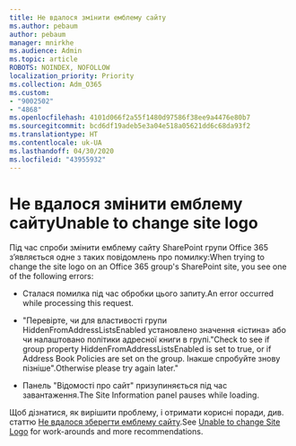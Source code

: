 ```yaml
---
title: Не вдалося змінити емблему сайту
ms.author: pebaum
author: pebaum
manager: mnirkhe
ms.audience: Admin
ms.topic: article
ROBOTS: NOINDEX, NOFOLLOW
localization_priority: Priority
ms.collection: Adm_O365
ms.custom:
- "9002502"
- "4868"
ms.openlocfilehash: 4101d066f2a55f1480d97586f38ee9a4476e80b7
ms.sourcegitcommit: bcd6df19adeb5e3a04e518a05621dd6c68da93f2
ms.translationtype: HT
ms.contentlocale: uk-UA
ms.lasthandoff: 04/30/2020
ms.locfileid: "43955932"
---
```

# <a name="unable-to-change-site-logo"></a><span data-ttu-id="0a306-102">Не вдалося змінити емблему сайту</span><span class="sxs-lookup"><span data-stu-id="0a306-102">Unable to change site logo</span></span>

<span data-ttu-id="0a306-103">Під час спроби змінити емблему сайту SharePoint групи Office 365 з’являється одне з таких повідомлень про помилку:</span><span class="sxs-lookup"><span data-stu-id="0a306-103">When trying to change the site logo on an Office 365 group's SharePoint site, you see one of the following errors:</span></span>

- <span data-ttu-id="0a306-104">Сталася помилка під час обробки цього запиту.</span><span class="sxs-lookup"><span data-stu-id="0a306-104">An error occurred while processing this request.</span></span>

- <span data-ttu-id="0a306-105">"Перевірте, чи для властивості групи HiddenFromAddressListsEnabled установлено значення «істина» або чи налаштовано політики адресної книги в групі.</span><span class="sxs-lookup"><span data-stu-id="0a306-105">"Check to see if group property HiddenFromAddressListsEnabled is set to true, or if Address Book Policies are set on the group.</span></span> <span data-ttu-id="0a306-106">Інакше спробуйте знову пізніше".</span><span class="sxs-lookup"><span data-stu-id="0a306-106">Otherwise please try again later."</span></span>

- <span data-ttu-id="0a306-107">Панель "Відомості про сайт" призупиняється під час завантаження.</span><span class="sxs-lookup"><span data-stu-id="0a306-107">The Site Information panel pauses while loading.</span></span>

<span data-ttu-id="0a306-108">Щоб дізнатися, як вирішити проблему, і отримати корисні поради, див. статтю [Не вдалося зберегти емблему сайту](https://docs.microsoft.com/sharepoint/troubleshoot/sites/error-when-changing-o365-site-logo).</span><span class="sxs-lookup"><span data-stu-id="0a306-108">See [Unable to change Site Logo](https://docs.microsoft.com/sharepoint/troubleshoot/sites/error-when-changing-o365-site-logo) for work-arounds and more recommendations.</span></span>
